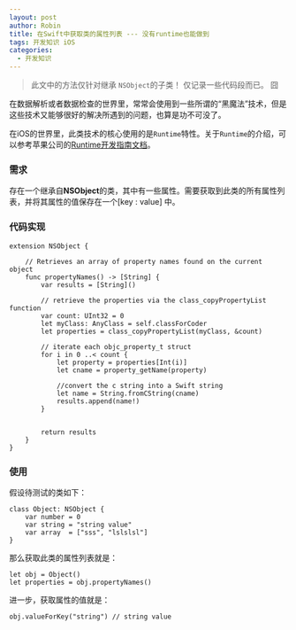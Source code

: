 ```yaml
---
layout: post
author: Robin
title: 在Swift中获取类的属性列表 --- 没有runtime也能做到
tags: 开发知识 iOS
categories:
  - 开发知识
---
```



> 此文中的方法仅针对继承 `NSObject`的子类！
> 仅记录一些代码段而已。 囧



在数据解析或者数据检查的世界里，常常会使用到一些所谓的“黑魔法”技术，但是这些技术又能够很好的解决所遇到的问题，也算是功不可没了。  
  
在iOS的世界里，此类技术的核心使用的是`Runtime`特性。关于`Runtime`的介绍，可以参考苹果公司的[Runtime开发指南文档](https://developer.apple.com/library/mac/documentation/Cocoa/Conceptual/ObjCRuntimeGuide/Introduction/Introduction.html)。  
  
### 需求  
  
存在一个继承自**NSObject**的类，其中有一些属性。需要获取到此类的所有属性列表，并将其属性的值保存在一个[key : value] 中。
 
### 代码实现

```
extension NSObject {

	// Retrieves an array of property names found on the current object
    func propertyNames() -> [String] {
        var results = [String]()
        
        // retrieve the properties via the class_copyPropertyList function
        var count: UInt32 = 0
        let myClass: AnyClass = self.classForCoder
        let properties = class_copyPropertyList(myClass, &count)
        
        // iterate each objc_property_t struct
        for i in 0 ..< count {
            let property = properties[Int(i)]
            let cname = property_getName(property)
            
            //convert the c string into a Swift string
            let name = String.fromCString(cname)
            results.append(name!)
        }
        
        
        return results
    }
}
```

### 使用

假设待测试的类如下：

```
class Object: NSObject {
    var number = 0
    var string = "string value"
    var array  = ["sss", "lslslsl"]
}
```

那么获取此类的属性列表就是：

```
let obj = Object()
let properties = obj.propertyNames()
```

进一步，获取属性的值就是：

```
obj.valueForKey("string") // string value
```